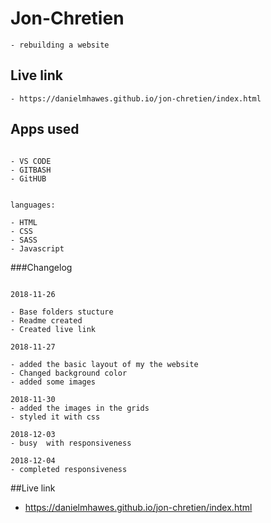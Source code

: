 # Jon-Chretien
```
- rebuilding a website 
```





## Live link
```
- https://danielmhawes.github.io/jon-chretien/index.html
```

## Apps used 
```

- VS CODE
- GITBASH
- GitHUB

```
```

languages:

- HTML
- CSS
- SASS
- Javascript

```

###Changelog

```

2018-11-26

- Base folders stucture 
- Readme created 
- Created live link

```

```
2018-11-27

- added the basic layout of my the website
- Changed background color
- added some images
```

```
2018-11-30
- added the images in the grids
- styled it with css
```

```
2018-12-03
- busy  with responsiveness
```

```
2018-12-04
- completed responsiveness
```

##Live link
-  https://danielmhawes.github.io/jon-chretien/index.html